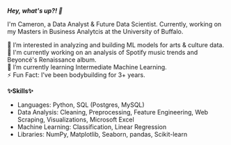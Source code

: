 <b><i> Hey, what's up?! :wave: </i></b>

I'm Cameron, a Data Analyst & Future Data Scientist. Currently, working on my Masters in Business Analytcis at the University of Buffalo. 

👀 I’m interested in analyzing and building ML models for arts & culture data.<br>
:musical_note: I'm currently working on an analysis of Spotify music trends and Beyoncé's Renaissance album.<br>
🌱 I’m currently learning Intermediate Machine Learning. <br>
:zap: Fun Fact: I've been bodybuilding for 3+ years. <br>

<b>✨Skills✨</b><br>
- Languages: Python, SQL (Postgres, MySQL)
- Data Analysis: Cleaning, Preprocessing, Feature Engineering, Web Scraping, Visualizations, Microsoft Excel
- Machine Learning: Classification, Linear Regression
- Libraries: NumPy, Matplotlib, Seaborn, pandas, Scikit-learn

<!---
Cameron-M-Bailey/Cameron-M-Bailey is a ✨ special ✨ repository because its `README.md` (this file) appears on your GitHub profile.
You can click the Preview link to take a look at your changes.
--->
